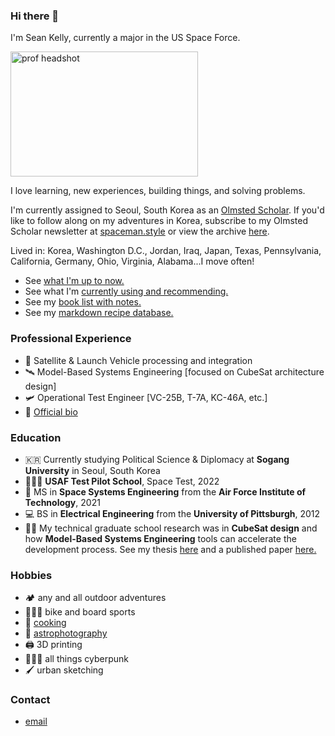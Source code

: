### Hi there 👋
I'm Sean Kelly, currently a major in the US Space Force.

<img src="/docs/headshot.jpg" alt="prof headshot" width="300" height="200">

I love learning, new experiences, building things, and solving problems. 

I'm currently assigned to Seoul, South Korea as an [Olmsted Scholar](https://olmstedfoundation.org). If you'd like to follow along on my adventures in Korea, subscribe to my Olmsted Scholar newsletter at <a href="http://www.spaceman.style">spaceman.style</a> or view the archive [here](newsletter_archive.md). 

Lived in: Korea, Washington D.C., Jordan, Iraq, Japan, Texas, Pennsylvania, California, Germany, Ohio, Virginia, Alabama...I move often!

- See [what I'm up to now.](now.md)
- See what I'm [currently using and recommending.](uses.md)
- See my [book list with notes.](books.md)
- See my [markdown recipe database.](recipes.md)


### Professional Experience
- 🚀 Satellite & Launch Vehicle processing and integration
- 🛰️ Model-Based Systems Engineering [focused on CubeSat architecture design]
- 🛩️ Operational Test Engineer [VC-25B, T-7A, KC-46A, etc.]
- 📜 <a href="docs/official_bio.pdf">Official bio</a>
  
### Education
- 🇰🇷 Currently studying Political Science & Diplomacy at **Sogang University** in Seoul, South Korea
- 🧑🏼‍🚀 **USAF Test Pilot School**, Space Test, 2022
- 🚀 MS in **Space Systems Engineering** from the **Air Force Institute of Technology**, 2021
- 💻 BS in **Electrical Engineering** from the **University of Pittsburgh**, 2012
- 👨‍🔬 My technical graduate school research was in **CubeSat design** and how **Model-Based Systems Engineering** tools can accelerate the development process. See my thesis <a href="docs/CubeSat thesis.pdf">here</a> and a published paper <a href="docs/CubeSat paper.pdf">here.</a>

### Hobbies
- 🏕 any and all outdoor adventures
- 🚵🏼‍♂️ bike and board sports
- 🍜 [cooking](/recipes.md)
- 🔭 [astrophotography](/astrophotography.html)
- 🖨 3D printing
- 👨🏼‍🎤 all things cyberpunk
- 🖌️ urban sketching

### Contact
- <a href="mailto:seanrkelly35@gmail.com">email</a>